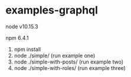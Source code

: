 # examples-graphql

node v10.15.3

npm 6.4.1

1. npm install
2. node ./simple/ (run example one)
2. node ./simple-with-posts/ (run example two)
2. node ./simple-with-roles/ (run example three)
